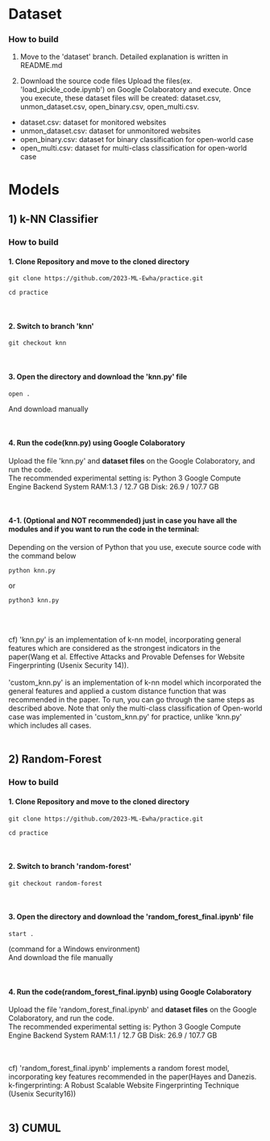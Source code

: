 # Dataset

### How to build
1. Move to the 'dataset' branch. Detailed explanation is written in README.md

3. Download the source code files
Upload the files(ex. 'load_pickle_code.ipynb') on Google Colaboratory and execute.
Once you execute, these dataset files will be created: dataset.csv, unmon_dataset.csv, open_binary.csv, open_multi.csv.
- dataset.csv: dataset for monitored websites
- unmon_dataset.csv: dataset for unmonitored websites
- open_binary.csv: dataset for binary classification for open-world case
- open_multi.csv: dataset for multi-class classification for open-world case



# Models
## 1) k-NN Classifier
### How to build
#### 1. Clone Repository and move to the cloned directory
~~~
git clone https://github.com/2023-ML-Ewha/practice.git
~~~

~~~
cd practice
~~~

<br> 

#### 2. Switch to branch 'knn'
~~~
git checkout knn
~~~

<br> 

#### 3. Open the directory and download the 'knn.py' file
~~~
open .
~~~
And download manually

<br> 

#### 4. Run the code(knn.py) using Google Colaboratory
Upload the file 'knn.py' and **dataset files** on the Google Colaboratory, and run the code. <br> The recommended experimental setting is:
Python 3 Google Compute Engine Backend
System RAM:1.3 / 12.7 GB 
Disk: 26.9 / 107.7 GB

<br> 

#### 4-1. (Optional and NOT recommended) just in case you have all the modules and if you want to run the code in the terminal:

Depending on the version of Python that you use, execute source code with the command below
~~~
python knn.py
~~~

or

~~~
python3 knn.py
~~~
<br> 
<br> 

cf) 
'knn.py' is an implementation of k-nn model, incorporating general features which are considered as the strongest indicators in the paper(Wang et al. Effective Attacks and Provable Defenses for Website Fingerprinting (Usenix Security 14)).  
<br>
'custom_knn.py' is an implementation of k-nn model which incorporated the general features and applied a custom distance function that was recommended in the paper.
To run, you can go through the same steps as described above. Note that only the multi-class classification of Open-world case was implemented in 'custom_knn.py' for practice, unlike 'knn.py' which includes all cases.
<br> 
<br> 

## 2) Random-Forest
### How to build
#### 1. Clone Repository and move to the cloned directory
~~~
git clone https://github.com/2023-ML-Ewha/practice.git
~~~

~~~
cd practice
~~~

<br> 

#### 2. Switch to branch 'random-forest'
~~~
git checkout random-forest
~~~

<br> 

#### 3. Open the directory and download the 'random_forest_final.ipynb' file 
~~~
start .
~~~
(command for a Windows environment)<br>
And download the file manually

<br> 

#### 4. Run the code(random_forest_final.ipynb) using Google Colaboratory
Upload the file 'random_forest_final.ipynb' and **dataset files** on the Google Colaboratory, and run the code. <br> The recommended experimental setting is:
Python 3 Google Compute Engine Backend
System RAM:1.1 / 12.7 GB 
Disk: 26.9 / 107.7 GB

<br>
<br> 
cf)  'random_forest_final.ipynb' implements a random forest model, incorporating key features recommended in the paper(Hayes and Danezis. k-fingerprinting: A Robust Scalable Website Fingerprinting Technique (Usenix Security16))
<br>
<br>

## 3) CUMUL
